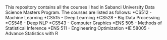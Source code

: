 This repository contains all the courses I had in Sabanci University Data Science Masters Program.
The courses are listed as follows:
*CS512 - Machine Learning
*CS515 - Deep Learning
*CS528 - Big Data Processing
*CS546 - Deep NLP
*CS543 - Computer Graphics
*ENS 505 - Methods of Statistical Inference
*ENS 511 - Engineering Optimization
*IE 58005 - Advance Statistics with R